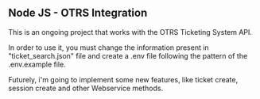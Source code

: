 ## Node JS - OTRS Integration

This is an ongoing project that works with the OTRS Ticketing System API.

In order to use it, you must change the information present in "ticket_search.json" file and create a .env file following the pattern of the .env.example file.
	
Futurely, i'm going to implement some new features, like ticket create, session create and other Webservice methods.
